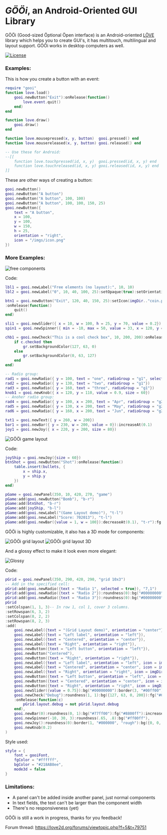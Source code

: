 # _GÖÖi_, an Android-Oriented GUI Library

GÖÖi (Good-sized Öptional Öpen interface) is an Android-oriented [LÖVE](https://love2d.org/) library which helps you to create GUI's, it has multitouch, multilingual and layout support. GÖÖi works in desktop computers as well.

[![License](http://img.shields.io/:license-MIT-blue.svg)](http://doge.mit-license.org)

### Examples:

This is how you create a button with an event:

```lua
require "gooi"
function love.load()
	gooi.newButton("Exit"):onRelease(function()
		love.event.quit()
	end)
end

function love.draw()
	gooi.draw()
end

function love.mousepressed(x, y, button)  gooi.pressed() end
function love.mousereleased(x, y, button) gooi.released() end

-- Use these for Android:
--[[
	function love.touchpressed(id, x, y)  gooi.pressed(id, x, y) end
	function love.touchreleased(id, x, y) gooi.released(id, x, y) end
]]
```

These are other ways of creating a button:

```lua
gooi.newButton()
gooi.newButton("A button")
gooi.newButton("A button", 100, 100)
gooi.newButton("A button", 100, 100, 150, 25)
gooi.newButton({
	text = "A button",
	x = 100,
	y = 100,
	w = 150,
	h = 25,
	orientation = "right",
	icon = "/imgs/icon.png"
})
```

### More Examples:

![free components](http://s32.postimg.org/dmar77ev9/no_layout.gif)

Code:
```lua
lbl1 = gooi.newLabel("Free elements (no layout):", 10, 10)
lbl2 = gooi.newLabel("0", 10, 40, 100, 25):setOpaque(true):setOrientation("center")

btn1 = gooi.newButton("Exit", 120, 40, 150, 25):setIcon(imgDir.."coin.png"):bg({255, 0, 0})
:onRelease(function()
	quit()
end)

sli1 = gooi.newSlider({ x = 10, w = 100, h = 25, y = 70, value = 0.2})
spin1 = gooi.newSpinner({ min = -10, max = 50, value = 33, x = 120, y = 70, w = 150, h = 25})

chb1 = gooi.newCheck("This is a cool check box", 10, 200, 200):onRelease(function(c)
	if c.checked then
		gr.setBackgroundColor(127, 63, 0)
	else
		gr.setBackgroundColor(0, 63, 127)
	end
end)

-- Radio group:
rad1 = gooi.newRadio({ y = 100, text = "one", radioGroup = "g1", selected = true})
rad2 = gooi.newRadio({ y = 130, text = "two", radioGroup = "g1"})
rad3 = gooi.newRadio({ y = 160, text = "three", radioGroup = "g1"})
knob1 = gooi.newKnob({ x = 120, y = 110, value = 0.9, size = 60})
-- Anoher radio group:
rad4 = gooi.newRadio({ y = 100, x = 200, text = "Apr", radioGroup = "g2", selected = true})
rad5 = gooi.newRadio({ y = 130, x = 200, text = "May", radioGroup = "g2"})
rad6 = gooi.newRadio({ y = 160, x = 200, text = "Jun", radioGroup = "g2"})

txt1 = gooi.newText({ y = 260, w = 200})
bar1 = gooi.newBar({ y = 230, w = 200, value = 0}):increaseAt(0.1)
joy1 = gooi.newJoy({ x = 220, y = 200, size = 80})
```

![GÖÖi game layout](http://s32.postimg.org/yyy4cbbfp/the_game_layout.gif)

Code:
```lua
joyShip = gooi.newJoy({size = 60})
btnShot = gooi.newButton("Shot"):onRelease(function()
	table.insert(bullets, {
		x = ship.x,
		y = ship.y
	})
end)

pGame = gooi.newPanel(350, 10, 420, 270, "game")
pGame:add(gooi.newButton("Bomb"), "b-r")
pGame:add(btnShot, "b-r")
pGame:add(joyShip, "b-l")
pGame:add(gooi.newLabel("(Game Layout demo)"), "t-l")
pGame:add(gooi.newLabel("Score: 702013"), "t-l")
pGame:add(gooi.newBar({value = 1, w = 100}):decreaseAt(0.1), "t-r"):fg("#FFFFFF")
```

GÖÖi is highly customizable, it also has a 3D mode for components:

![GÖÖi grid layout](http://s32.postimg.org/tjlrnw4v9/flat.png)
![GÖÖi grid layout 3D](http://s32.postimg.org/c7lvltsbp/image.png)

And a glossy effect to make it look even more elegant:

![Glossy](http://s33.postimg.org/fdbx4dvfz/glossy.png)


Code:
```lua
pGrid = gooi.newPanel(350, 290, 420, 290, "grid 10x3")
-- Add in the specified cell:
pGrid:add(gooi.newRadio({text = "Radio 1", selected = true}), "7,1")
pGrid:add(gooi.newRadio({text = "Radio 2"}):roundness(0):bg("#00000000"):fg("#00ff00"), "8,1")
pGrid:add(gooi.newRadio({text = "Radio 3"}):roundness(0):bg("#00000000"):border(1, "#000000"):fg("#ff7700"), "9,1")
pGrid
:setColspan(1, 1, 3)-- In row 1, col 1, cover 3 columns.
:setRowspan(6, 3, 2)
:setColspan(8, 2, 2)
:setRowspan(8, 2, 3)
:add(
	gooi.newLabel({text = "(Grid Layout demo)", orientation = "center"}),
	gooi.newLabel({text = "Left label", orientation = "left"}),
	gooi.newLabel({text = "Centered", orientation = "center"}),
	gooi.newLabel({text = "Right", orientation = "right"}),
	gooi.newButton({text = "Left button", orientation = "left"}),
	gooi.newButton("Centered"),
	gooi.newButton({text = "Right", orientation = "right"}),
	gooi.newLabel({text = "Left label", orientation = "left", icon = imgDir.."coin.png"}),
	gooi.newLabel({text = "Centered", orientation = "center", icon = imgDir.."coin.png"}),
	gooi.newLabel({text = "Right", orientation = "right", icon = imgDir.."coin.png"}),
	gooi.newButton({text = "Left button", orientation = "left", icon = imgDir.."medal.png"}),
	gooi.newButton({text = "Centered", orientation = "center", icon = imgDir.."medal.png"}),
	gooi.newButton({text = "Right", orientation = "right", icon = imgDir.."medal.png"}),
	gooi.newSlider({value = 0.75}):bg("#00000000"):border(3, "#00ff00"):fg({255, 0, 0}),
	gooi.newCheck("Debug"):roundness(1, 1):bg({127, 63, 0, 200}):fg("#00ffff"):border(1, "#ffff00")
	:onRelease(function(c)
		pGrid.layout.debug = not pGrid.layout.debug
	end),
	gooi.newBar(0):roundness(0, 1):bg("#77ff00"):fg("#8800ff"):increaseAt(0.05),
	gooi.newSpinner(-10, 30, 3):roundness(.65, .8):bg("#ff00ff"),
	gooi.newJoy():roundness(0):border(1, "#000000", "rough"):bg({0, 0, 0, 0}),
	gooi.newKnob(0.2)
)
```

Style used:
```lua
style = {
	font = gooiFont,
	fgColor = "#ffffff",
	bgColor = "#218AB8ee",
    mode3d = false
}
```

### Limitations:

* A panel can't be added inside another panel, just normal components
* In text fields, the text can't be larger than the component width
* There's no responsiveness (yet)

GÖÖi is still a work in progress, thanks for you feedback!

Forum thread: https://love2d.org/forums/viewtopic.php?f=5&t=79751
